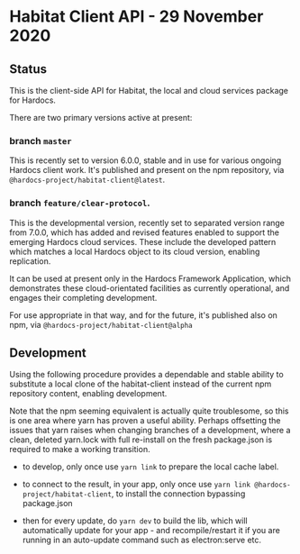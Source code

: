 ---
---

# Habitat Client API - 29 November 2020

## Status

This is the client-side API for Habitat, the local and cloud services package for Hardocs.

There are two primary versions active at present:

### branch `master`

This is recently set to version 6.0.0, stable and in use for various ongoing Hardocs client work. It's published and present on the npm repository, via `@hardocs-project/habitat-client@latest`.

### branch `feature/clear-protocol`.

This is the developmental version, recently set to separated version range from 7.0.0, which has added and revised features enabled to support the emerging Hardocs cloud services. These include the developed pattern which matches a local Hardocs object to its cloud version, enabling replication.

It can be used at present only in the Hardocs Framework Application, which demonstrates these cloud-orientated facilities as currently operational, and engages their completing development.

For use appropriate in that way, and for the future, it's published also on npm, via `@hardocs-project/habitat-client@alpha`

## Development

Using the following procedure provides a dependable and stable ability to substitute a local clone of the habitat-client instead of the current npm repository content, enabling development.

Note that the npm seeming equivalent is actually quite troublesome, so this is one area where yarn has proven a useful ability. Perhaps offsetting the issues that yarn raises when changing branches of a development, where a clean, deleted yarn.lock with full re-install on the fresh package.json is required to make a working transition.

- to develop, only once use `yarn link` to prepare the local cache label.

- to connect to the result, in your app, only once use  `yarn link @hardocs-project/habitat-client`, to install the connection bypassing package.json

- then for every update, do `yarn dev` to build the lib, which will automatically update for your app - and recompile/restart it if you are running in an auto-update command such as electron:serve etc.
